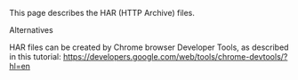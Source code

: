 This page describes the HAR (HTTP Archive) files.

Alternatives

HAR files can be created by Chrome browser Developer Tools, as described in this tutorial:
https://developers.google.com/web/tools/chrome-devtools/?hl=en 


